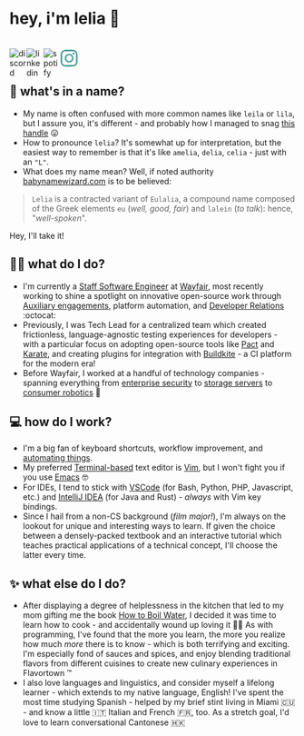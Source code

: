 # hey, i'm lelia 🍍

<br />

<a href="https://discord.gg/A3Rx4cNC">
  <img align="left" alt="discord" width="30px" src="https://raw.githubusercontent.com/lelia/peterthehan/master/assets/discord.svg" />
</a>
<a href="https://www.linkedin.com/in/le1ia/">
  <img align="left" alt="linkedin" width="30px" src="https://raw.githubusercontent.com/lelia/peterthehan/master/assets/linkedin.svg" />
</a>
<a href="https://open.spotify.com/user/bluenowhere?si=RIwlItGKSh6IkQkYCKfYyQ">
  <img align="left" alt="spotify" width="30px" src="https://raw.githubusercontent.com/lelia/peterthehan/master/assets/spotify.svg" />
</a>
<a href="https://www.instagram.com/le1ia">
  <img align="left" alt="instagram" width="30px" src="https://raw.githubusercontent.com/lelia/peterthehan/master/assets/instagram.svg" />
</a>

<br />
<br />

## 🤔 what's in a name?

- My name is often confused with more common names like `leila` or `lila`, but I assure you, it's different - and probably how I managed to snag [this handle](https://github.com/lelia) 😛
- How to pronounce `lelia`? It's somewhat up for interpretation, but the easiest way to remember is that it's like `amelia`, `delia`, `celia` - just with an `"L"`.
- What does my name mean? Well, if noted authority [babynamewizard.com](https://www.babynamewizard.com/baby-name/girl/lelia) is to be believed: 
> `Lelia` is a contracted variant of `Eulalia`, a compound name composed of the Greek elements `eu` (_well, good, fair_) and `lalein` (_to talk_): hence, "_well-spoken_".

Hey, I'll take it!

## 👩‍💻 what do I do?

- I'm currently a [Staff Software Engineer](https://www.linkedin.com/in/le1ia) at [Wayfair](https://github.com/wayfair), most recently working to shine a spotlight on innovative open-source work through [Auxiliary engagements](https://tech.wayfair.com/2020/06/what-is-auxiliary-engineering/), platform automation, and [Developer Relations](https://slack.engineering/defining-a-career-path-for-developer-relations/) :octocat:
- Previously, I was Tech Lead for a centralized team which created frictionless, language-agnostic testing experiences for developers - with a particular focus on adopting open-source tools like [Pact](https://github.com/pact-foundation) and [Karate](https://github.com/intuit/karate), and creating plugins for integration with [Buildkite](https://github.com/buildkite) - a CI platform for the modern era!
- Before Wayfair, I worked at a handful of technology companies - spanning everything from [enterprise security](https://www.sophos.com/) to [storage servers](https://editshare.com/) to [consumer robotics](http://jibo.com/) 🤖

## 💻 how do I work?

- I'm a big fan of keyboard shortcuts, workflow improvement, and [automating things](https://github.com/lelia/easy-mac).
- My preferred [Terminal-based](https://iterm2.com/) text editor is [Vim](https://www.vim.org/), but I won't fight you if you use [Emacs](https://www.gnu.org/software/emacs/) 🤓
- For IDEs, I tend to stick with [VSCode](https://github.com/microsoft/vscode) (for Bash, Python, PHP, Javascript, etc.) and [IntelliJ IDEA](https://www.jetbrains.com/idea/) (for Java and Rust) - _always_ with Vim key bindings.
- Since I hail from a non-CS background (_film major!_), I'm always on the lookout for unique and interesting ways to learn. If given the choice between a densely-packed textbook and an interactive tutorial which teaches practical applications of a technical concept, I'll choose the latter every time.

## ✨ what else do I do?

- After displaying a degree of helplessness in the kitchen that led to my mom gifting me the book [How to Boil Water](https://www.amazon.com/Boil-Water-Food-Network-Kitchens/dp/0696226863), I decided it was time to learn how to cook - and accidentally wound up loving it 👩‍🍳 As with programming, I've found that the more you learn, the more you realize how much _more_ there is to know - which is both terrifying and exciting. I'm especially fond of sauces and spices, and enjoy blending traditional flavors from different cuisines to create new culinary experiences in Flavortown ™️
- I also love languages and linguistics, and consider myself a lifelong learner - which extends to my native language, English! I've spent the most time studying Spanish - helped by my brief stint living in Miami 🇨🇺 - and know a little 🇮🇹 Italian and French 🇫🇷, too. As a stretch goal, I'd love to learn conversational Cantonese 🇭🇰
